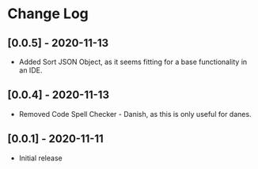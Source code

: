 # Change Log

## [0.0.5] - 2020-11-13

- Added Sort JSON Object, as it seems fitting for a base functionality in an IDE.

## [0.0.4] - 2020-11-13

- Removed Code Spell Checker - Danish, as this is only useful for danes.

## [0.0.1] - 2020-11-11

- Initial release
